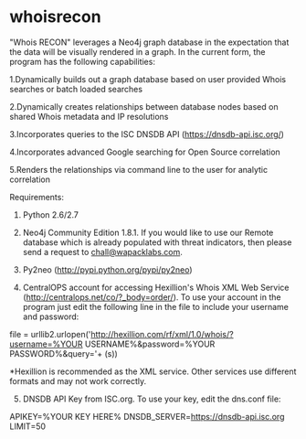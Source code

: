 whoisrecon
==========
"Whois RECON" leverages a Neo4j graph database in the expectation that the data will be visually rendered in a graph. In the current form, the program has the following capabilities:

1.Dynamically builds out a graph database based on user provided Whois searches or batch loaded searches

2.Dynamically creates relationships between database nodes based on shared Whois metadata and IP resolutions

3.Incorporates queries to the ISC DNSDB API (https://dnsdb-api.isc.org/)

4.Incorporates advanced Google searching for Open Source correlation

5.Renders the relationships via command line to the user for analytic correlation


Requirements:

1. Python 2.6/2.7

2. Neo4j Community Edition 1.8.1. If you would like to use our Remote database which is already populated with threat indicators, then please send a request to chall@wapacklabs.com. 

3. Py2neo (http://pypi.python.org/pypi/py2neo)

4. CentralOPS account for accessing Hexillion's Whois XML Web Service (http://centralops.net/co/?_body=order/). To use your account in the program just edit the following line in the file to include your username and password:

  file = urllib2.urlopen('http://hexillion.com/rf/xml/1.0/whois/?username=%YOUR USERNAME%&password=%YOUR PASSWORD%&query='+ (s))

  *Hexillion is recommended as the XML service. Other services use different formats and may not work correctly.

5. DNSDB API Key from ISC.org. To use your key, edit the dns.conf file:

  APIKEY=%YOUR KEY HERE%
  DNSDB_SERVER=https://dnsdb-api.isc.org
  LIMIT=50 
